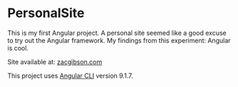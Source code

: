 # PersonalSite

This is my first Angular project. A personal site seemed like a good excuse to try out the Angular framework. My findings from this experiment: Angular is cool.

Site available at: [zacgibson.com](https://zacgibson.com)

This project uses [Angular CLI](https://github.com/angular/angular-cli) version 9.1.7.